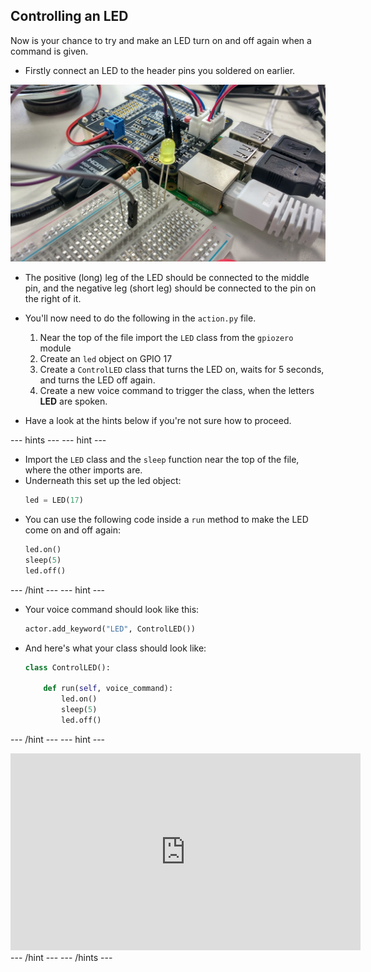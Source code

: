 ## Controlling an LED

Now is your chance to try and make an LED turn on and off again when a command is given.

- Firstly connect an LED to the header pins you soldered on earlier.

![circuit](images/led-circuit.jpg)

- The positive (long) leg of the LED should be connected to the middle pin, and the negative leg (short leg) should be connected to the pin on the right of it.

- You'll now need to do the following in the `action.py` file.
    1. Near the top of the file import the `LED` class from the `gpiozero` module
	1. Create an `led` object on GPIO 17
	1. Create a `ControlLED` class that turns the LED on, waits for 5 seconds, and turns the LED off again.
	1. Create a new voice command to trigger the class, when the letters **LED** are spoken.
	
- Have a look at the hints below if you're not sure how to proceed.

--- hints --- --- hint ---
- Import the `LED` class and the `sleep` function near the top of the file, where the other imports are.
- Underneath this set up the led object:
  ```python
  led = LED(17)
  ```
- You can use the following code inside a `run` method to make the LED come on and off again:
	```python
	led.on()
	sleep(5)
	led.off()
	```
--- /hint --- --- hint ---
- Your voice command should look like this:
	```python
	actor.add_keyword("LED", ControlLED())
	```
- And here's what your class should look like:
	```python
	class ControlLED():

		def run(self, voice_command):
			led.on()
			sleep(5)
			led.off()
	```
--- /hint --- --- hint ---
<iframe width="560" height="315" src="https://www.youtube.com/embed/fnWZlFZHIJY" frameborder="0" allowfullscreen></iframe>
--- /hint ---
--- /hints ---
